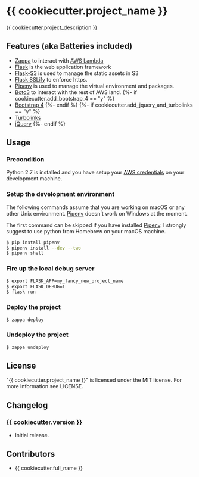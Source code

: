 # {{ cookiecutter.project_name }}

{{ cookiecutter.project_description }}

## Features (aka Batteries included)

 * [Zappa](https://www.zappa.io) to interact with
 [AWS Lambda](https://aws.amazon.com/lambda/details/)
 * [Flask](http://flask.pocoo.org) is the web application framework
 * [Flask-S3](http://flask-s3.readthedocs.io/en/latest/) is used to manage the
 static assets in S3
 * [Flask SSLify](https://github.com/kennethreitz/flask-sslify) to enforce https.
 * [Pipenv](http://docs.pipenv.org/en/latest/) is used to manage the virtual
 environment and packages.
 * [Boto3](https://boto3.readthedocs.io/en/latest/) to interact with the rest
 of AWS land.
{%- if cookiecutter.add_bootstrap_4 == "y" %}
 * [Bootstrap 4](https://v4-alpha.getbootstrap.com)
{%- endif %}
{%- if cookiecutter.add_jquery_and_turbolinks == "y" %}
 * [Turbolinks](https://github.com/turbolinks/turbolinks)
 * [jQuery](http://jquery.com)
{%- endif %}

## Usage

### Precondition

Python 2.7 is installed and you have setup your
[AWS credentials](http://docs.aws.amazon.com/cli/latest/userguide/cli-chap-getting-started.html)
on your development machine.

### Setup the development environment

The following commands assume that you are working on macOS or any other Unix
environment. [Pipenv](http://docs.pipenv.org/en/latest/) doesn't work on
Windows at the moment.

The first command can be skipped if you have installed
[Pipenv](http://docs.pipenv.org/en/latest/). I strongly
suggest to use python from Homebrew on your macOS machine.

```bash
$ pip install pipenv
$ pipenv install --dev --two
$ pipenv shell
```

### Fire up the local debug server

```bash
$ export FLASK_APP=my_fancy_new_project_name
$ export FLASK_DEBUG=1
$ flask run
```

### Deploy the project

```bash
$ zappa deploy
```

### Undeploy the project

```bash
$ zappa undeploy
```

## License

"{{ cookiecutter.project_name }}" is licensed under the MIT license. For more
information see LICENSE.

## Changelog

### {{ cookiecutter.version }}

 * Initial release.

## Contributors

 * {{ cookiecutter.full_name }}
